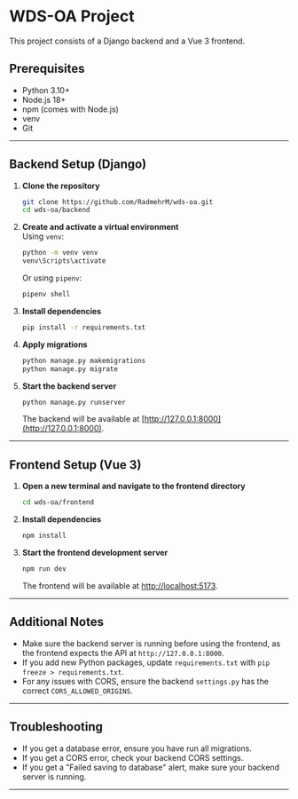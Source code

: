 # WDS-OA Project

This project consists of a Django backend and a Vue 3 frontend.

## Prerequisites

- Python 3.10+
- Node.js 18+
- npm (comes with Node.js)
- venv
- Git

---

## Backend Setup (Django)

1. **Clone the repository**  
   ```sh
   git clone https://github.com/RadmehrM/wds-oa.git
   cd wds-oa/backend
   ```

2. **Create and activate a virtual environment**  
   Using `venv`:
   ```sh
   python -m venv venv
   venv\Scripts\activate
   ```
   Or using `pipenv`:
   ```sh
   pipenv shell
   ```

3. **Install dependencies**  
   ```sh
   pip install -r requirements.txt
   ```

4. **Apply migrations**  
   ```sh
   python manage.py makemigrations
   python manage.py migrate
   ```

5. **Start the backend server**  
   ```sh
   python manage.py runserver
   ```
   The backend will be available at [http://127.0.0.1:8000](http://127.0.0.1:8000).

---

## Frontend Setup (Vue 3)

1. **Open a new terminal and navigate to the frontend directory**  
   ```sh
   cd wds-oa/frontend
   ```

2. **Install dependencies**  
   ```sh
   npm install
   ```

3. **Start the frontend development server**  
   ```sh
   npm run dev
   ```
   The frontend will be available at [http://localhost:5173](http://localhost:5173).

---

## Additional Notes

- Make sure the backend server is running before using the frontend, as the frontend expects the API at `http://127.0.0.1:8000`.
- If you add new Python packages, update `requirements.txt` with `pip freeze > requirements.txt`.
- For any issues with CORS, ensure the backend `settings.py` has the correct `CORS_ALLOWED_ORIGINS`.

---

## Troubleshooting

- If you get a database error, ensure you have run all migrations.
- If you get a CORS error, check your backend CORS settings.
- If you get a "Failed saving to database" alert, make sure your backend server is running.

---
